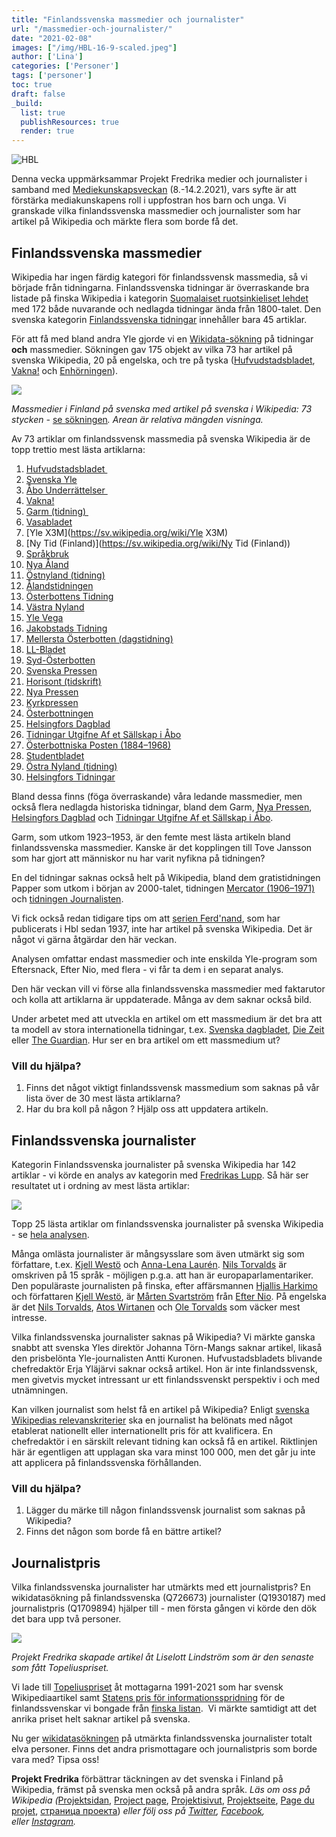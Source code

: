 ```yaml
---
title: "Finlandssvenska massmedier och journalister"
url: "/massmedier-och-journalister/"
date: "2021-02-08"
images: ["/img/HBL-16-9-scaled.jpeg"]
author: ['Lina']
categories: ['Personer']
tags: ['personer']
toc: true
draft: false
_build:
  list: true
  publishResources: true
  render: true
---
```


![HBL](/img/HBL-16-9-scaled.jpeg)


Denna vecka uppmärksammar Projekt Fredrika medier och journalister i samband med [Mediekunskapsveckan](https://www.mediataitoviikko.fi/pa-svenska/) (8.-14.2.2021), vars syfte är att förstärka mediakunskapens roll i uppfostran hos barn och unga. Vi granskade vilka finlandssvenska massmedier och journalister som har artikel på Wikipedia och märkte flera som borde få det. 

## Finlandssvenska massmedier

Wikipedia har ingen färdig kategori för finlandssvensk massmedia, så vi började från tidningarna. Finlandssvenska tidningar är överraskande bra listade på finska Wikipedia i kategorin [Suomalaiset ruotsinkieliset lehdet](https://fi.wikipedia.org/wiki/Luokka:Suomalaiset_ruotsinkieliset_lehdet) med 172 både nuvarande och nedlagda tidningar ända från 1800-talet. Den svenska kategorin [Finlandssvenska tidningar](https://sv.wikipedia.org/wiki/Kategori:Finlandssvenska_tidningar) innehåller bara 45 artiklar. 

För att få med bland andra Yle gjorde vi en [Wikidata-sökning](https://query.wikidata.org/#SELECT%20DISTINCT%20%3Fitem%20%3FitemLabel%20%3Fdescsv%20%3Fdescfi%20%3Fverketsspr%C3%A5kLabel%20%3Fupph%C3%B6rtLabel%20%3Fsv_title%20%3Ffi_title%20%3Fen_title%0A%0AWHERE%20%7B%0A%20%20%23%20massmedia%20eller%20tidning%0A%20%20VALUES%20%3Fformat%20%7Bwd%3AQ11033%20wd%3AQ1002697%7D.%0A%20%20%0A%20%20%23%20land%20eller%20ursprungsland%20Finland%0A%20%20%7B%3Fitem%20wdt%3AP31%2Fwdt%3AP279%2a%20%3Fformat.%20%3Fitem%20wdt%3AP495%20wd%3AQ33.%7D%0A%20%20UNION%20%7B%3Fitem%20wdt%3AP31%2Fwdt%3AP279%2a%20%3Fformat.%20%3Fitem%20wdt%3AP17%20%20wd%3AQ33.%7D%0A%0A%20%20%23%20verkets%20spr%C3%A5k%20svenska%0A%20%20VALUES%20%3Fverketsspr%C3%A5k%20%7Bwd%3AQ9027%7D.%0A%20%20%3Fitem%20wdt%3AP407%20%3Fverketsspr%C3%A5k.%20%0A%20%20%0A%20%20%23%20upph%C3%B6rt%0A%20%20OPTIONAL%20%7B%3Fitem%20wdt%3AP576%20%3Fupph%C3%B6rt.%7D%0A%20%20%0A%20%20%23%20wikidata%20beskrivning%0A%20%20OPTIONAL%7B%3Fitem%20schema%3Adescription%20%3Fdescsv%20.%20FILTER%28lang%28%3Fdescsv%29%3D%27sv%27%29%20%7D%0A%20%20OPTIONAL%7B%3Fitem%20schema%3Adescription%20%3Fdescfi%20.%20FILTER%28lang%28%3Fdescfi%29%3D%27fi%27%29%20%7D%0A%0A%20%20%23%20wipedia%20artikelnamn%0A%20%20OPTIONAL%7B%20%3Fwpsv%20schema%3Aabout%20%3Fitem%20.%20%3Fwpsv%20schema%3AisPartOf%20%3Chttps%3A%2F%2Fsv.wikipedia.org%2F%3E%3Bschema%3Aname%20%3Fsv_title.%7D%0A%20%20OPTIONAL%7B%20%3Fwpfi%20schema%3Aabout%20%3Fitem%20.%20%3Fwpfi%20schema%3AisPartOf%20%3Chttps%3A%2F%2Ffi.wikipedia.org%2F%3E%3Bschema%3Aname%20%3Ffi_title.%7D%0A%20%20OPTIONAL%7B%20%3Fwpen%20schema%3Aabout%20%3Fitem%20.%20%3Fwpen%20schema%3AisPartOf%20%3Chttps%3A%2F%2Fen.wikipedia.org%2F%3E%3Bschema%3Aname%20%3Fen_title.%7D%0A%0A%20%20SERVICE%20wikibase%3Alabel%20%7B%20bd%3AserviceParam%20wikibase%3Alanguage%20%22sv%22.%20%7D%0A%7D%0A%0AORDER%20BY%20%3FitemLabel%0A%0A) på tidningar **och** massmedier. Sökningen gav 175 objekt av vilka 73 har artikel på svenska Wikipedia, 20 på engelska, och tre på tyska ([Hufvudstadsbladet](https://sv.wikipedia.org/wiki/Hufvudstadsbladet), [Vakna!](https://sv.wikipedia.org/wiki/Vakna!) och [Enhörningen](https://sv.wikipedia.org/wiki/Enh%C3%B6rningen_(tidskrift))).

![](/img/2021/02/image-1024x345.png)

_Massmedier i Finland på svenska med artikel på svenska i Wikipedia: 73 stycken -_ [se sökningen](https://query.wikidata.org/#SELECT%20DISTINCT%20%3Fitem%20%3FitemLabel%20%3Fdescsv%20%3Fdescfi%20%3Fverketsspr%C3%A5kLabel%20%3Fupph%C3%B6rtLabel%20%3Fsv_title%20%3Ffi_title%20%3Fen_title%0A%0AWHERE%20%7B%0A%20%20%23%20massmedia%20eller%20tidning%0A%20%20VALUES%20%3Fformat%20%7Bwd%3AQ11033%20wd%3AQ1002697%7D.%0A%20%20%0A%20%20%23%20land%20eller%20ursprungsland%20Finland%0A%20%20%7B%3Fitem%20wdt%3AP31%2Fwdt%3AP279%2a%20%3Fformat.%20%3Fitem%20wdt%3AP495%20wd%3AQ33.%7D%0A%20%20UNION%20%7B%3Fitem%20wdt%3AP31%2Fwdt%3AP279%2a%20%3Fformat.%20%3Fitem%20wdt%3AP17%20%20wd%3AQ33.%7D%0A%0A%20%20%23%20verkets%20spr%C3%A5k%20svenska%0A%20%20VALUES%20%3Fverketsspr%C3%A5k%20%7Bwd%3AQ9027%7D.%0A%20%20%3Fitem%20wdt%3AP407%20%3Fverketsspr%C3%A5k.%20%0A%20%20%0A%20%20%23%20upph%C3%B6rt%0A%20%20OPTIONAL%20%7B%3Fitem%20wdt%3AP576%20%3Fupph%C3%B6rt.%7D%0A%20%20%0A%20%20%23%20wikidata%20beskrivning%0A%20%20OPTIONAL%7B%3Fitem%20schema%3Adescription%20%3Fdescsv%20.%20FILTER%28lang%28%3Fdescsv%29%3D%27sv%27%29%20%7D%0A%20%20OPTIONAL%7B%3Fitem%20schema%3Adescription%20%3Fdescfi%20.%20FILTER%28lang%28%3Fdescfi%29%3D%27fi%27%29%20%7D%0A%0A%20%20%23%20wipedia%20artikelnamn%0A%20%20OPTIONAL%7B%20%3Fwpsv%20schema%3Aabout%20%3Fitem%20.%20%3Fwpsv%20schema%3AisPartOf%20%3Chttps%3A%2F%2Fsv.wikipedia.org%2F%3E%3Bschema%3Aname%20%3Fsv_title.%7D%0A%20%20OPTIONAL%7B%20%3Fwpfi%20schema%3Aabout%20%3Fitem%20.%20%3Fwpfi%20schema%3AisPartOf%20%3Chttps%3A%2F%2Ffi.wikipedia.org%2F%3E%3Bschema%3Aname%20%3Ffi_title.%7D%0A%20%20OPTIONAL%7B%20%3Fwpen%20schema%3Aabout%20%3Fitem%20.%20%3Fwpen%20schema%3AisPartOf%20%3Chttps%3A%2F%2Fen.wikipedia.org%2F%3E%3Bschema%3Aname%20%3Fen_title.%7D%0A%0A%20%20SERVICE%20wikibase%3Alabel%20%7B%20bd%3AserviceParam%20wikibase%3Alanguage%20%22sv%22.%20%7D%0A%7D%0A%0AORDER%20BY%20%3FitemLabel%0A%0A)_. Arean är relativa mängden visninga._

Av 73 artiklar om finlandssvensk massmedia på svenska Wikipedia är de topp trettio mest lästa artiklarna:

1.  [Hufvudstadsbladet ](https://sv.wikipedia.org/wiki/Hufvudstadsbladet)
2.  [Svenska Yle](https://sv.wikipedia.org/wiki/Svenska_Yle)
3.  [Åbo Underrättelser ](https://sv.wikipedia.org/wiki/%C3%85bo_Underr%C3%A4ttelser)
4.  [Vakna!](https://sv.wikipedia.org/wiki/Vakna!)
5.  [Garm (tidning) ](https://sv.wikipedia.org/wiki/Garm_(tidskrift))
6.  [Vasabladet](https://sv.wikipedia.org/wiki/Vasabladet)
7.  [Yle X3M](https://sv.wikipedia.org/wiki/Yle X3M)
8.  [Ny Tid (Finland)](https://sv.wikipedia.org/wiki/Ny Tid (Finland))
9.  [Språkbruk](https://sv.wikipedia.org/wiki/Spr%C3%A5kbruk)
10.  [Nya Åland](https://sv.wikipedia.org/wiki/Nya_Åland)
11.  [Östnyland (tidning)](https://sv.wikipedia.org/wiki/%C3%96stnyland_(tidning))
12.  [Ålandstidningen](https://sv.wikipedia.org/wiki/%C3%85landstidningen)
13.  [Österbottens Tidning](https://sv.wikipedia.org/wiki/%C3%96sterbottens_Tidning)
14.  [Västra Nyland](https://sv.wikipedia.org/wiki/V%C3%A4stra_Nyland)
15.  [Yle Vega](https://sv.wikipedia.org/wiki/Yle_Vega)
16.  [Jakobstads Tidning](https://sv.wikipedia.org/wiki/Jakobstads_Tidning)
17.  [Mellersta Österbotten (dagstidning)](https://sv.wikipedia.org/wiki/Mellersta_%C3%96sterbotten_(dagstidning))
18.  [LL-Bladet](https://sv.wikipedia.org/wiki/LL-Bladet)
19.  [Syd-Österbotten](https://sv.wikipedia.org/wiki/Syd-%C3%96sterbotten)
20.  [Svenska Pressen](https://sv.wikipedia.org/wiki/Svenska_Pressen)
21.  [Horisont (tidskrift)](https://sv.wikipedia.org/wiki/Horisont_(tidskrift))
22.  [Nya Pressen](https://sv.wikipedia.org/wiki/Nya_Pressen)
23.  [Kyrkpressen](https://sv.wikipedia.org/wiki/Kyrkpressen)
24.  [Österbottningen](https://sv.wikipedia.org/wiki/%C3%96sterbottningen)
25.  [Helsingfors Dagblad](https://sv.wikipedia.org/wiki/Helsingfors_Dagblad)
26.  [Tidningar Utgifne Af et Sällskap i Åbo](https://sv.wikipedia.org/wiki/Tidningar_Utgifne_Af_et_S%C3%A4llskap_i_%C3%85bo)
27.  [Österbottniska Posten (1884–1968)](https://sv.wikipedia.org/wiki/%C3%96sterbottniska_Posten_(1884%E2%80%931968))
28.  [Studentbladet](https://sv.wikipedia.org/wiki/Studentbladet)
29.  [Östra Nyland (tidning)](https://sv.wikipedia.org/wiki/%C3%96stra_Nyland_(tidning))
30.  [Helsingfors Tidningar](https://sv.wikipedia.org/wiki/Helsingfors_Tidningar)

Bland dessa finns (föga överraskande) våra ledande massmedier, men också flera nedlagda historiska tidningar, bland dem Garm, [Nya Pressen](https://sv.wikipedia.org/wiki/Nya_Pressen), [Helsingfors Dagblad](https://sv.wikipedia.org/wiki/Helsingfors_Dagblad) och [Tidningar Utgifne Af et Sällskap i Åbo](https://sv.wikipedia.org/wiki/Tidningar_Utgifne_Af_et_S%C3%A4llskap_i_%C3%85bo).

Garm, som utkom 1923–1953, är den femte mest lästa artikeln bland finlandssvenska massmedier. Kanske är det kopplingen till Tove Jansson som har gjort att människor nu har varit nyfikna på tidningen?

En del tidningar saknas också helt på Wikipedia, bland dem gratistidningen Papper som utkom i början av 2000-talet, tidningen [Mercator (1906–1971)](https://fi.wikipedia.org/wiki/Mercator_(lehti)) och [tidningen Journalisten](https://fi.wikipedia.org/wiki/Journalisti_(lehti)).

Vi fick också redan tidigare tips om att [serien Ferd'nand](https://fi.wikipedia.org/wiki/Ferd%E2%80%99nand), som har publicerats i Hbl sedan 1937, inte har artikel på svenska Wikipedia. Det är något vi gärna åtgärdar den här veckan.

Analysen omfattar endast massmedier och inte enskilda Yle-program som Eftersnack, Efter Nio, med flera - vi får ta dem i en separat analys.

Den här veckan vill vi förse alla finlandssvenska massmedier med faktarutor och kolla att artiklarna är uppdaterade. Många av dem saknar också bild.

Under arbetet med att utveckla en artikel om ett massmedium är det bra att ta modell av stora internationella tidningar, t.ex. [Svenska dagbladet](https://sv.wikipedia.org/wiki/Svenska_Dagbladet), [Die Zeit](https://de.wikipedia.org/wiki/Die_Zeit) eller [The Guardian](https://de.wikipedia.org/wiki/The_Guardian). Hur ser en bra artikel om ett massmedium ut?

### Vill du hjälpa?

1.  Finns det något viktigt finlandssvensk massmedium som saknas på vår lista över de 30 mest lästa artiklarna?
2.  Har du bra koll på någon ? Hjälp oss att uppdatera artikeln.

## Finlandssvenska journalister

Kategorin Finlandssvenska journalister på svenska Wikipedia har 142 artiklar - vi körde en analys av kategorin med [Fredrikas Lupp](https://projektfredrika.fi/fredrikas-lupp/). Så här ser resultatet ut i ordning av mest lästa artiklar: 

![](https://lh3.googleusercontent.com/SRwHgm1n67a6Thd2NI8sDUImcaxV1Wo3NFt3k2UEsQMYa_B2OdRwayk3wHP4m1ojeA3Yhf4FKgIwYyMdi3KT2iGbtkPKiGTQ6JvUDF2NRE2njWaA9nOCwQodBB8AD7tY4C-pZJRi)

Topp 25 lästa artiklar om finlandssvenska journalister på svenska Wikipedia - se [hela analysen](https://wiki.projektfredrika.fi/Finlandssvenska_journalister).

Många omlästa journalister är mångsysslare som även utmärkt sig som författare, t.ex. [Kjell Westö](https://sv.wikipedia.org/wiki/Kjell_West%C3%B6) och [Anna-Lena Laurén](https://sv.wikipedia.org/wiki/Anna-Lena_Laur%C3%A9n). [Nils Torvalds](https://sv.wikipedia.org/wiki/Nils_Torvalds) är omskriven på 15 språk - möjligen p.g.a. att han är europaparlamentariker. Den populäraste journalisten på finska, efter affärsmannen [Hjallis Harkimo](https://sv.wikipedia.org/wiki/Hjallis_Harkimo) och författaren [Kjell Westö](https://sv.wikipedia.org/wiki/Kjell_West%C3%B6), är [Mårten Svartström](https://sv.wikipedia.org/wiki/M%C3%A5rten_Svartstr%C3%B6m) från [Efter Nio](https://sv.wikipedia.org/wiki/Efter_Nio). På engelska är det [Nils Torvalds](https://sv.wikipedia.org/wiki/Nils_Torvalds), [Atos Wirtanen](https://sv.wikipedia.org/wiki/Atos_Wirtanen) och [Ole Torvalds](https://sv.wikipedia.org/wiki/Ole_Torvalds) som väcker mest intresse.

Vilka finlandssvenska journalister saknas på Wikipedia? Vi märkte ganska snabbt att svenska Yles direktör Johanna Törn-Mangs saknar artikel, likaså den prisbelönta Yle-journalisten Antti Kuronen. Hufvustadsbladets blivande chefredaktör Erja Yläjärvi saknar också artikel. Hon är inte finlandssvensk, men givetvis mycket intressant ur ett finlandssvenskt perspektiv i och med utnämningen.

Kan vilken journalist som helst få en artikel på Wikipedia? Enligt [svenska Wikipedias relevanskriterier](https://sv.wikipedia.org/wiki/Wikipedia:Relevanskriterier) ska en journalist ha belönats med något etablerat nationellt eller internationellt pris för att kvalificera. En chefredaktör i en särskilt relevant tidning kan också få en artikel. Riktlinjen här är egentligen att upplagan ska vara minst 100 000, men det går ju inte att applicera på finlandssvenska förhållanden.

### Vill du hjälpa?

1.  Lägger du märke till någon finlandssvensk journalist som saknas på Wikipedia?
2.  Finns det någon som borde få en bättre artikel?

## Journalistpris

Vilka finlandssvenska journalister har utmärkts med ett journalistpris? En wikidatasökning på finlandssvenska (Q726673) journalister (Q1930187) med journalistpris (Q1709894) hjälper till - men första gången vi körde den dök det bara upp två personer. 

![](https://lh3.googleusercontent.com/SQCqlZ9SYV4Zka5sTXBVDDGUtf-gf1p8CQX8oKPqugu63TqSll8uVKYqQ6cHH8r-Da64AdVUsMZ3wvXXuuhAnTjmGgZzuq8THAjFkV4eb3jS8Nbj4fNn2gNFx1eVCzRpw_oNLw3l)

_Projekt Fredrika skapade artikel åt Liselott Lindström som är den senaste som fått Topeliuspriset._

Vi lade till [Topeliuspriset](https://sv.wikipedia.org/wiki/Topeliuspriset) åt mottagarna 1991-2021 som har svensk Wikipediaartikel samt [Statens pris för informationsspridning](https://www.wikidata.org/wiki/Q11897474) för de finlandssvenskar vi bongade från [finska listan](https://fi.wikipedia.org/wiki/Tiedonjulkistamisen_valtionpalkinto).  Vi märkte samtidigt att det anrika priset helt saknar artikel på svenska.

Nu ger [wikidatasökningen](https://query.wikidata.org/#%23%20finlandssvenska%20%28Q726673%29%20journalister%20%28Q1930187%29%20eller%20dess%20underklass%20med%20journalistpris%20%28Q1709894%29%0ASELECT%20DISTINCT%20%3Fperson%20%3FpersonLabel%20%3FpersonDescription%20%0A%20%20%28GROUP_CONCAT%28DISTINCT%20%3Flife%3BSEPARATOR%3D%22%2C%20%22%29%20AS%20%3Flevands%C3%A5r%29%20%0A%20%20%28GROUP_CONCAT%28DISTINCT%20%3Fp106label%3BSEPARATOR%3D%22%2C%20%22%29%20AS%20%3Foccupations%29%20%0A%20%20%28GROUP_CONCAT%28DISTINCT%20%3Fp166label%3BSEPARATOR%3D%22%2C%20%22%29%20AS%20%3Flitteraturpris%29%20%0A%0A%20%20%28GROUP_CONCAT%28DISTINCT%20%3Fwpsv_title%3BSEPARATOR%3D%22%2C%20%22%29%20AS%20%3Fsv_title%29%20%0A%20%20%28GROUP_CONCAT%28DISTINCT%20%3Fwpfi_title%3BSEPARATOR%3D%22%2C%20%22%29%20AS%20%3Ffi_title%29%20%0A%20%20%28GROUP_CONCAT%28DISTINCT%20%3Fwpen_title%3BSEPARATOR%3D%22%2C%20%22%29%20AS%20%3Fen_title%29%20%0A%20%20%28GROUP_CONCAT%28DISTINCT%20%3Fwpru_title%3BSEPARATOR%3D%22%2C%20%22%29%20AS%20%3Fru_title%29%20%0AWHERE%20%0A%7B%0A%20%20hint%3AQuery%20hint%3Aoptimizer%20%22None%22%20.%0A%23%20%20finlandssvenska%20Q726673%0A%20%20%3Fperson%20wdt%3AP172%20wd%3AQ726673%3B%20%0A%20%20%20%20%20%20%20%20wdt%3AP106%20%3Fp106.%20%0A%23%20%20journalist%20Q1930187%0A%20%20%3Fp106%20wdt%3AP279%2a%20wd%3AQ1930187.%20%3Fp106%20rdfs%3Alabel%20%3Fp106label%20.%20FILTER%28lang%28%3Fp106label%29%3D%27sv%27%29%0A%23%20%20journalistpris%20Q1709894%0A%20%20%3Fperson%20wdt%3AP166%20%3Fp166%20.%20%3Fp166%20wdt%3AP31%2Fwdt%3AP279%2a%20wd%3AQ1709894.%20%3Fp166%20rdfs%3Alabel%20%3Fp166label%20.%20FILTER%28lang%28%3Fp166label%29%3D%27sv%27%29%0A%20%20OPTIONAL%20%7B%20%3Fperson%20wdt%3AP569%20%3Fp569%20.%20%7D%0A%20%20OPTIONAL%20%7B%20%3Fperson%20wdt%3AP570%20%3Fp570%20.%20%7D%0A%20%20BIND%28CONCAT%28SUBSTR%28STR%28COALESCE%28%3Fp569%2C%22%22%29%29%2C1%2C4%29%2C%22-%22%2CSUBSTR%28STR%28COALESCE%28%3Fp570%2C%22%22%29%29%2C1%2C4%29%29%20AS%20%3Flife%29%0A%20%20OPTIONAL%20%7B%20%3Fperson%20wdt%3AP19%20%3Fp19%20.%20%3Fp19%20rdfs%3Alabel%20%3Fp19label%20.%20FILTER%28lang%28%3Fp19label%29%3D%27sv%27%29%20%7D%0A%20%20%0A%20%20OPTIONAL%20%7B%20%3Fwpsv%20schema%3Aabout%20%3Fperson%20.%20%3Fwpsv%20schema%3AisPartOf%20%3Chttps%3A%2F%2Fsv.wikipedia.org%2F%3E%3Bschema%3Aname%20%3Fwpsv_title.%7D%0A%20%20OPTIONAL%20%7B%20%3Fwpfi%20schema%3Aabout%20%3Fperson%20.%20%3Fwpfi%20schema%3AisPartOf%20%3Chttps%3A%2F%2Ffi.wikipedia.org%2F%3E%3Bschema%3Aname%20%3Fwpfi_title.%7D%0A%20%20OPTIONAL%20%7B%20%3Fwpen%20schema%3Aabout%20%3Fperson%20.%20%3Fwpen%20schema%3AisPartOf%20%3Chttps%3A%2F%2Fen.wikipedia.org%2F%3E%3Bschema%3Aname%20%3Fwpen_title.%7D%0A%20%20OPTIONAL%20%7B%20%3Fwpru%20schema%3Aabout%20%3Fperson%20.%20%3Fwpru%20schema%3AisPartOf%20%3Chttps%3A%2F%2Fru.wikipedia.org%2F%3E%3Bschema%3Aname%20%3Fwpru_title.%7D%0A%20%20%0A%20%20SERVICE%20wikibase%3Alabel%20%7B%20bd%3AserviceParam%20wikibase%3Alanguage%20%22sv%2Cfi%2Cen%22.%20%7D%0A%7DGROUP%20BY%20%3Fperson%20%3FpersonLabel%20%3FpersonDescription%20%0AORDER%20BY%20%3FpersonLabel%20) på utmärkta finlandssvenska journalister totalt elva personer. Finns det andra prismottagare och journalistpris som borde vara med? Tipsa oss! 

**Projekt Fredrika** förbättrar täckningen av det svenska i Finland på Wikipedia, främst på svenska men också på andra språk. _Läs om oss på Wikipedia (_[Projektsidan](https://sv.wikipedia.org/wiki/Wikipedia:Projekt_Fredrika), [Project page](https://en.wikipedia.org/wiki/Wikipedia:Projekt_Fredrika), [Projektisivut](https://fi.wikipedia.org/wiki/Wikipedia:Projekt_Fredrika), [Projektseite](https://de.wikipedia.org/wiki/Wikipedia:Projekt_Fredrika), [Page du projet](https://fr.wikipedia.org/wiki/Wikipedia:Projekt_Fredrika), [страница проекта](https://ru.wikipedia.org/wiki/Wikipedia:Projekt_Fredrika)) _eller följ oss på [Twitter](https://twitter.com/projektfredrika), [Facebook](https://www.facebook.com/projektfredrika/), eller [Instagram](http://instagram.com/projektfredrika)._